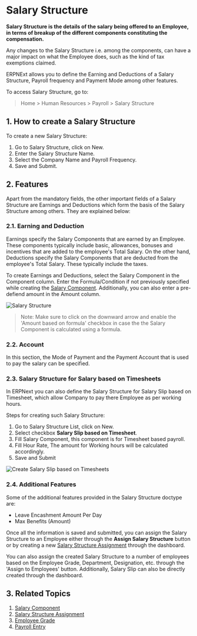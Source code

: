 <!-- add-breadcrumbs -->
# Salary Structure

**Salary Structure is the details of the salary being offered to an Employee, in terms of breakup of the different components constituting the compensation.**

Any changes to the Salary Structure i.e. among the components, can have a major impact on what the Employee does, such as the kind of tax exemptions claimed.

ERPNExt allows you to define the Earning and Deductions of a Salary Structure, Payroll frequency and Payment Mode among other features.

To access Salary Structure, go to:
> Home > Human Resources > Payroll > Salary Structure

## 1. How to create a Salary Structure

To create a new Salary Structure:

1. Go to Salary Structure, click on New.
2. Enter the Salary Structure Name.
3. Select the Company Name and Payroll Frequency.
3. Save and Submit.


## 2. Features

Apart from the mandatory fields, the other important fields of a Salary Structure are Earnings and Deductions which form the basis of the Salary Structure among others. They are explained below:

### 2.1. Earning and Deduction

Earnings specify the Salary Components that are earned by an Employee. These components typically include basic, allowances, bonuses and incentives that are added to the employee's Total Salary. On the other hand, Deductions specify the Salary Components that are deducted from the employee's Total Salary. These typically include the taxes.


To create Earnings and Deductions, select the Salary Component in the Component column. Enter the Formula/Condition if not previously specified while creating the [Salary Component](/docs/user/manual/en/human-resources/salary-component). Additionally, you can also enter a pre-defiend amount in the Amount column.



<img class="screenshot" alt="Salary Structure" src="{{docs_base_url}}/assets/img/human-resources/salary-structure.png">


> Note: Make sure to click on the downward arrow and enable the 'Amount based on formula' checkbox in case the the Salary Component is calculated using a formula.


### 2.2. Account

In this section, the Mode of Payment and the Payment Account that is used to pay the salary can be specified.

### 2.3. Salary Structure for Salary based on Timesheets

In ERPNext you can also define the Salary Structure for Salary Slip based on Timesheet, which allow Company to pay there Employee as per working hours.

Steps for creating such Salary Structure:

1. Go to Salary Structure List, click on New.
1. Select checkbox **Salary Slip based on Timesheet**.
1. Fill Salary Component, this component is for Timesheet based payroll.
1. Fill Hour Rate, The amount for Working hours will be calculated accordingly.
1. Save and Submit

<img class="screenshot" alt="Create Salary Slip based on Timesheets" src="{{docs_base_url}}/assets/img/human-resources/salary-structure-for-salary-based-on-timesheets.png">

### 2.4. Additional Features

Some of the additional features provided in the Salary Structure doctype are:

* Leave Encashment Amount Per Day
* Max Benefits (Amount)

Once all the information is saved and submitted, you can assign the Salary Structure to an Employee either through the **Assign Salary Structure** button or by creating a new [Salary Structure Assignment](/docs/user/manual/en/human-resources/salary-structure-assignment) through the dashboard.

You can also assign the created Salary Structure to a number of employees based on the Employee Grade, Department, Designation, etc. through the 'Assign to Employees' button.
Additionally, Salary Slip can also be directly created through the dashboard.

## 3. Related Topics

1. [Salary Component](/docs/user/manual/en/human-resources/salary-component)
1. [Salary Structure Assignment](/docs/user/manual/en/human-resources/salary-structure-assignment)
1. [Employee Grade](/docs/user/manual/en/human-resources/employee-grade)
1. [Payroll Entry](/docs/user/manual/en/human-resources/payroll-entry)

